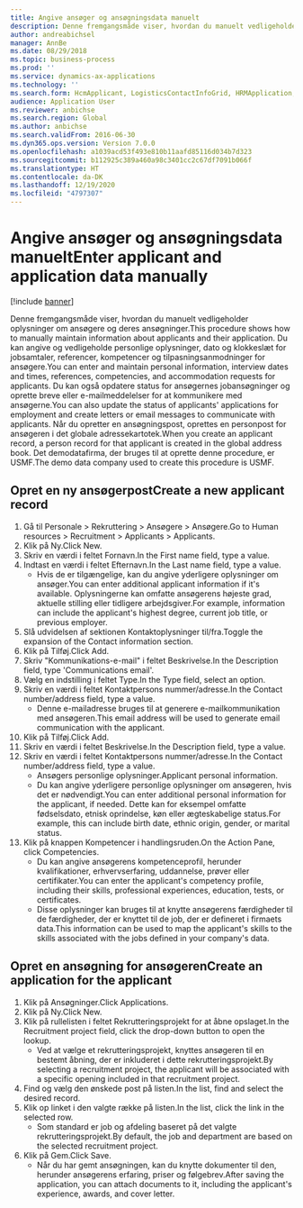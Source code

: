 ```yaml
---
title: Angive ansøger og ansøgningsdata manuelt
description: Denne fremgangsmåde viser, hvordan du manuelt vedligeholder oplysninger om ansøgere og deres ansøgninger.
author: andreabichsel
manager: AnnBe
ms.date: 08/29/2018
ms.topic: business-process
ms.prod: ''
ms.service: dynamics-ax-applications
ms.technology: ''
ms.search.form: HcmApplicant, LogisticsContactInfoGrid, HRMApplication,  DirPartyTable
audience: Application User
ms.reviewer: anbichse
ms.search.region: Global
ms.author: anbichse
ms.search.validFrom: 2016-06-30
ms.dyn365.ops.version: Version 7.0.0
ms.openlocfilehash: a1039acd53f493e810b11aafd85116d034b7d323
ms.sourcegitcommit: b112925c389a460a98c3401cc2c67df7091b066f
ms.translationtype: HT
ms.contentlocale: da-DK
ms.lasthandoff: 12/19/2020
ms.locfileid: "4797307"
---
```

# <a name="enter-applicant-and-application-data-manually"></a><span data-ttu-id="3dd84-103">Angive ansøger og ansøgningsdata manuelt</span><span class="sxs-lookup"><span data-stu-id="3dd84-103">Enter applicant and application data manually</span></span>

[!include [banner](../../includes/banner.md)]

<span data-ttu-id="3dd84-104">Denne fremgangsmåde viser, hvordan du manuelt vedligeholder oplysninger om ansøgere og deres ansøgninger.</span><span class="sxs-lookup"><span data-stu-id="3dd84-104">This procedure shows how to manually maintain information about applicants and their application.</span></span>   <span data-ttu-id="3dd84-105">Du kan angive og vedligeholde personlige oplysninger, dato og klokkeslæt for jobsamtaler, referencer, kompetencer og tilpasningsanmodninger for ansøgere.</span><span class="sxs-lookup"><span data-stu-id="3dd84-105">You can enter and maintain personal information, interview dates and times, references, competencies, and accommodation requests for applicants.</span></span> <span data-ttu-id="3dd84-106">Du kan også opdatere status for ansøgernes jobansøgninger og oprette breve eller e-mailmeddelelser for at kommunikere med ansøgerne.</span><span class="sxs-lookup"><span data-stu-id="3dd84-106">You can also update the status of applicants' applications for employment and create letters or email messages to communicate with applicants.</span></span> <span data-ttu-id="3dd84-107">Når du opretter en ansøgningspost, oprettes en personpost for ansøgeren i det globale adressekartotek.</span><span class="sxs-lookup"><span data-stu-id="3dd84-107">When you create an applicant record, a person record for that applicant is created in the global address book.</span></span>       <span data-ttu-id="3dd84-108">Det demodatafirma, der bruges til at oprette denne procedure, er USMF.</span><span class="sxs-lookup"><span data-stu-id="3dd84-108">The demo data company used to create this procedure is USMF.</span></span>


## <a name="create-a-new-applicant-record"></a><span data-ttu-id="3dd84-109">Opret en ny ansøgerpost</span><span class="sxs-lookup"><span data-stu-id="3dd84-109">Create a new applicant record</span></span>
1. <span data-ttu-id="3dd84-110">Gå til Personale > Rekruttering > Ansøgere > Ansøgere.</span><span class="sxs-lookup"><span data-stu-id="3dd84-110">Go to Human resources > Recruitment > Applicants > Applicants.</span></span>
2. <span data-ttu-id="3dd84-111">Klik på Ny.</span><span class="sxs-lookup"><span data-stu-id="3dd84-111">Click New.</span></span>
3. <span data-ttu-id="3dd84-112">Skriv en værdi i feltet Fornavn.</span><span class="sxs-lookup"><span data-stu-id="3dd84-112">In the First name field, type a value.</span></span>
4. <span data-ttu-id="3dd84-113">Indtast en værdi i feltet Efternavn.</span><span class="sxs-lookup"><span data-stu-id="3dd84-113">In the Last name field, type a value.</span></span>
    * <span data-ttu-id="3dd84-114">Hvis de er tilgængelige, kan du angive yderligere oplysninger om ansøger.</span><span class="sxs-lookup"><span data-stu-id="3dd84-114">You can enter additional applicant information if it's available.</span></span> <span data-ttu-id="3dd84-115">Oplysningerne kan omfatte ansøgerens højeste grad, aktuelle stilling eller tidligere arbejdsgiver.</span><span class="sxs-lookup"><span data-stu-id="3dd84-115">For example, information can include the applicant's highest degree, current job title, or previous employer.</span></span>  
5. <span data-ttu-id="3dd84-116">Slå udvidelsen af sektionen Kontaktoplysninger til/fra.</span><span class="sxs-lookup"><span data-stu-id="3dd84-116">Toggle the expansion of the Contact information section.</span></span>
6. <span data-ttu-id="3dd84-117">Klik på Tilføj.</span><span class="sxs-lookup"><span data-stu-id="3dd84-117">Click Add.</span></span>
7. <span data-ttu-id="3dd84-118">Skriv "Kommunikations-e-mail" i feltet Beskrivelse.</span><span class="sxs-lookup"><span data-stu-id="3dd84-118">In the Description field, type 'Communications email'.</span></span>
8. <span data-ttu-id="3dd84-119">Vælg en indstilling i feltet Type.</span><span class="sxs-lookup"><span data-stu-id="3dd84-119">In the Type field, select an option.</span></span>
9. <span data-ttu-id="3dd84-120">Skriv en værdi i feltet Kontaktpersons nummer/adresse.</span><span class="sxs-lookup"><span data-stu-id="3dd84-120">In the Contact number/address field, type a value.</span></span>
    * <span data-ttu-id="3dd84-121">Denne e-mailadresse bruges til at generere e-mailkommunikation med ansøgeren.</span><span class="sxs-lookup"><span data-stu-id="3dd84-121">This email address will be used to generate email communication with the applicant.</span></span>  
10. <span data-ttu-id="3dd84-122">Klik på Tilføj.</span><span class="sxs-lookup"><span data-stu-id="3dd84-122">Click Add.</span></span>
11. <span data-ttu-id="3dd84-123">Skriv en værdi i feltet Beskrivelse.</span><span class="sxs-lookup"><span data-stu-id="3dd84-123">In the Description field, type a value.</span></span>
12. <span data-ttu-id="3dd84-124">Skriv en værdi i feltet Kontaktpersons nummer/adresse.</span><span class="sxs-lookup"><span data-stu-id="3dd84-124">In the Contact number/address field, type a value.</span></span>
    * <span data-ttu-id="3dd84-125">Ansøgers personlige oplysninger.</span><span class="sxs-lookup"><span data-stu-id="3dd84-125">Applicant personal information.</span></span>  
    * <span data-ttu-id="3dd84-126">Du kan angive yderligere personlige oplysninger om ansøgeren, hvis det er nødvendigt.</span><span class="sxs-lookup"><span data-stu-id="3dd84-126">You can enter additional personal information for the applicant, if needed.</span></span> <span data-ttu-id="3dd84-127">Dette kan for eksempel omfatte fødselsdato, etnisk oprindelse, køn eller ægteskabelige status.</span><span class="sxs-lookup"><span data-stu-id="3dd84-127">For example, this can include birth date, ethnic origin, gender, or marital status.</span></span>  
13. <span data-ttu-id="3dd84-128">Klik på knappen Kompetencer i handlingsruden.</span><span class="sxs-lookup"><span data-stu-id="3dd84-128">On the Action Pane, click Competencies.</span></span>
    * <span data-ttu-id="3dd84-129">Du kan angive ansøgerens kompetenceprofil, herunder kvalifikationer, erhvervserfaring, uddannelse, prøver eller certifikater.</span><span class="sxs-lookup"><span data-stu-id="3dd84-129">You can enter the applicant's competency profile, including their skills, professional experiences, education, tests, or certificates.</span></span>  
    * <span data-ttu-id="3dd84-130">Disse oplysninger kan bruges til at knytte ansøgerens færdigheder til de færdigheder, der er knyttet til de job, der er defineret i firmaets data.</span><span class="sxs-lookup"><span data-stu-id="3dd84-130">This information can be used to map the applicant's skills to the skills associated with the jobs defined in your company's data.</span></span>   

## <a name="create-an-application-for-the-applicant"></a><span data-ttu-id="3dd84-131">Opret en ansøgning for ansøgeren</span><span class="sxs-lookup"><span data-stu-id="3dd84-131">Create an application for the applicant</span></span>
1. <span data-ttu-id="3dd84-132">Klik på Ansøgninger.</span><span class="sxs-lookup"><span data-stu-id="3dd84-132">Click Applications.</span></span>
2. <span data-ttu-id="3dd84-133">Klik på Ny.</span><span class="sxs-lookup"><span data-stu-id="3dd84-133">Click New.</span></span>
3. <span data-ttu-id="3dd84-134">Klik på rullelisten i feltet Rekrutteringsprojekt for at åbne opslaget.</span><span class="sxs-lookup"><span data-stu-id="3dd84-134">In the Recruitment project field, click the drop-down button to open the lookup.</span></span>
    * <span data-ttu-id="3dd84-135">Ved at vælge et rekrutteringsprojekt, knyttes ansøgeren til en bestemt åbning, der er inkluderet i dette rekrutteringsprojekt.</span><span class="sxs-lookup"><span data-stu-id="3dd84-135">By selecting a recruitment project, the applicant will be associated with a specific opening included in that recruitment project.</span></span>  
4. <span data-ttu-id="3dd84-136">Find og vælg den ønskede post på listen.</span><span class="sxs-lookup"><span data-stu-id="3dd84-136">In the list, find and select the desired record.</span></span>
5. <span data-ttu-id="3dd84-137">Klik op linket i den valgte række på listen.</span><span class="sxs-lookup"><span data-stu-id="3dd84-137">In the list, click the link in the selected row.</span></span>
    * <span data-ttu-id="3dd84-138">Som standard er job og afdeling baseret på det valgte rekrutteringsprojekt.</span><span class="sxs-lookup"><span data-stu-id="3dd84-138">By default, the job and department are based on the selected recruitment project.</span></span>  
6. <span data-ttu-id="3dd84-139">Klik på Gem.</span><span class="sxs-lookup"><span data-stu-id="3dd84-139">Click Save.</span></span>
    * <span data-ttu-id="3dd84-140">Når du har gemt ansøgningen, kan du knytte dokumenter til den, herunder ansøgerens erfaring, priser og følgebrev.</span><span class="sxs-lookup"><span data-stu-id="3dd84-140">After saving the application, you can attach documents to it, including the applicant's experience, awards, and cover letter.</span></span>  

